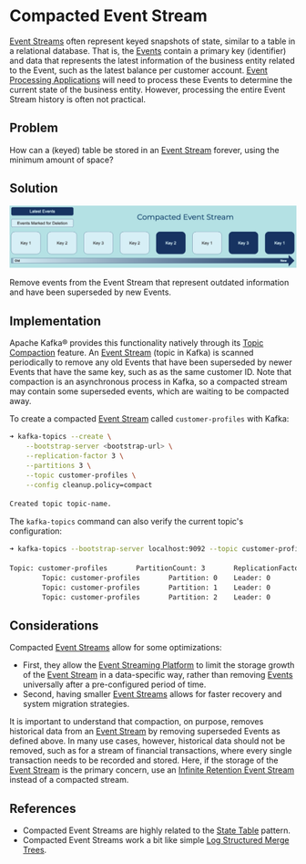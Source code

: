 # Compacted Event Stream
[Event Streams](../event-stream/event-stream.md) often represent keyed snapshots of state, similar to a table in a relational database. That is, the [Events](../event/event.md) contain a primary key (identifier) and data that represents the latest information of the business entity related to the Event, such as the latest balance per customer account. [Event Processing Applications](../event-processing/event-processing-application.md) will need to process these Events to determine the current state of the business entity. However, processing the entire Event Stream history is often not practical.

## Problem
How can a (keyed) table be stored in an [Event Stream](../event-stream/event-stream.md) forever, using the minimum amount of space?

## Solution
![compacted-event-stream](../img/compacted-event-stream.png)

Remove events from the Event Stream that represent outdated information and have been superseded by new Events.

## Implementation
Apache Kafka® provides this functionality natively through its [Topic Compaction](https://kafka.apache.org/documentation/#compaction) feature. An [Event Stream](../event-stream/event-stream.md) (topic in Kafka) is scanned periodically to remove any old Events that have been superseded by newer Events that have the same key, such as as the same customer ID. Note that compaction is an asynchronous process in Kafka, so a compacted stream may contain some superseded events, which are waiting to be compacted away.

To create a compacted [Event Stream](../event-stream/event-stream.md) called `customer-profiles` with Kafka:
```bash
➜ kafka-topics --create \
    --bootstrap-server <bootstrap-url> \
    --replication-factor 3 \
    --partitions 3 \
    --topic customer-profiles \
    --config cleanup.policy=compact

Created topic topic-name.
```

The `kafka-topics` command can also verify the current topic's configuration:
```bash
➜ kafka-topics --bootstrap-server localhost:9092 --topic customer-profiles --describe

Topic: customer-profiles       PartitionCount: 3       ReplicationFactor: 1    Configs: cleanup.policy=compact,segment.bytes=1073741824
        Topic: customer-profiles       Partition: 0    Leader: 0       Replicas: 0     Isr: 0  Offline:
        Topic: customer-profiles       Partition: 1    Leader: 0       Replicas: 0     Isr: 0  Offline:
        Topic: customer-profiles       Partition: 2    Leader: 0       Replicas: 0     Isr: 0  Offline:
```

## Considerations
Compacted [Event Streams](../event-stream/event-stream.md) allow for some optimizations:

* First, they allow the [Event Streaming Platform](../event-stream/event-streaming-platform.md) to limit the storage growth of the [Event Stream](../event-stream/event-stream.md) in a data-specific way, rather than removing [Events](../event/event.md) universally after a pre-configured period of time.
* Second, having smaller [Event Streams](../event-stream/event-stream.md) allows for faster recovery and system migration strategies.

It is important to understand that compaction, on purpose, removes historical data from an [Event Stream](../event-stream/event-stream.md) by removing superseded Events as defined above. In many use cases, however, historical data should not be removed, such as for a stream of financial transactions, where every single transaction needs to be recorded and stored. Here, if the storage of the [Event Stream](../event-stream/event-stream.md) is the primary concern, use an [Infinite Retention Event Stream](infinite-retention-event-stream.md) instead of a compacted stream.

## References
* Compacted Event Streams are highly related to the [State Table](../table/state-table.md) pattern.
* Compacted Event Streams work a bit like simple [Log Structured Merge Trees](http://www.benstopford.com/2015/02/14/log-structured-merge-trees/).
